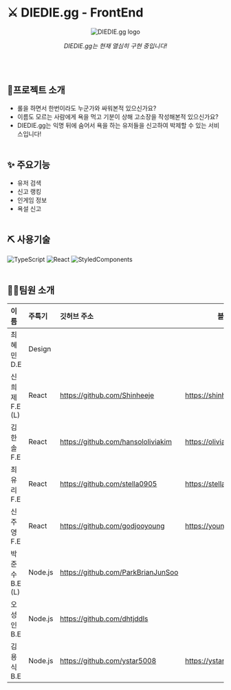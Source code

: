 # **⚔ DIEDIE.gg - FrontEnd**

<p align="center"><img src="https://github.com/diedielolorg/diediefrontend/assets/84097192/1b8e4e8c-9648-4a9e-bbcc-7a1b54a69f15" alt="DIEDIE.gg logo"></p>

_<p align="center">DIEDIE.gg는 현재 열심히 구현 중입니다!</p>_

</br>
</br>

## **🎯프로젝트 소개**

- 롤을 하면서 한번이라도 누군가와 싸워본적 있으신가요?
- 이름도 모르는 사람에게 욕을 먹고 기분이 상해 고소장을 작성해본적 있으신가요?
- DIEDIE.gg는 익명 뒤에 숨어서 욕을 하는 유저들을 신고하여 박제할 수 있는 서비스입니다!
  </br>
  </br>

## **✨ 주요기능**

- 유저 검색
- 신고 랭킹
- 인게임 정보
- 욕설 신고
  </br>
  </br>

## **⛏ 사용기술**

![TypeScript](https://img.shields.io/badge/TypeScript-006FED?style=for-the-badge&logo=TypeScript&logoColor=white)
![React](https://img.shields.io/badge/React-18BCEE?style=for-the-badge&logo=React&logoColor=white)
![StyledComponents](https://img.shields.io/badge/styledcomponents-DB7093?style=for-the-badge&logo=styledcomponents&logoColor=white)
</br>
</br>

## **👩‍⚕️팀원 소개**

| 이름           | 주특기  | 깃허브 주소                        | 블로그주소                     |
| :------------- | :------ | :--------------------------------- | ------------------------------ |
| 최혜민 D.E     | Design  |                                    |
| 신희제 F.E (L) | React   | https://github.com/Shinheeje       | https://shinheeje.tistory.com  |
| 김한솔 F.E     | React   | https://github.com/hansololiviakim | https://oliviakim.tistory.com  |
| 최유리 F.E     | React   | https://github.com/stella0905      | https://stella0905.tistory.com |
| 신주영 F.E     | React   | https://github.com/godjooyoung     | https://youngsimi.tistory.com  |
| 박준수 B.E (L) | Node.js | https://github.com/ParkBrianJunSoo |
| 오성인 B.E     | Node.js | https://github.com/dhtjddls        |
| 김용식 B.E     | Node.js | https://github.com/ystar5008       | https://ystar5008.tistory.com  |
